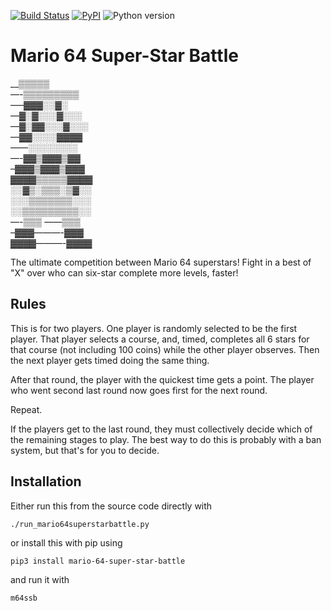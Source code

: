 [![Build Status](https://travis-ci.com/mwiens91/mario-64-super-star-battle.svg?branch=master)](https://travis-ci.com/mwiens91/mario-64-super-star-battle)
[![PyPI](https://img.shields.io/pypi/v/mario-64-super-star-battle.svg)](https://pypi.org/project/mario-64-super-star-battle/)
![Python version](https://img.shields.io/badge/python-3-blue.svg)

# Mario 64 Super-Star Battle

__▒▒▒▒▒  
—-▒▒▒▒▒▒▒▒▒  
—–▓▓▓░░▓░  
—▓░▓░░░▓░░░  
—▓░▓▓░░░▓░░░  
—▓▓░░░░▓▓▓▓  
——░░░░░░░░  
—-▓▓▒▓▓▓▒▓▓  
–▓▓▓▒▓▓▓▒▓▓▓  
▓▓▓▓▒▒▒▒▒▓▓▓▓  
░░▓▒░▒▒▒░▒▓░░  
░░░▒▒▒▒▒▒▒░░░  
░░▒▒▒▒▒▒▒▒▒░░  
—-▒▒▒ ——▒▒▒  
–▓▓▓———-▓▓▓  
▓▓▓▓———-▓▓▓▓  

The ultimate competition between Mario 64 superstars! Fight in a best
of "X" over who can six-star complete more levels, faster!

## Rules

This is for two players. One player is randomly selected to be the first
player. That player selects a course, and, timed, completes all 6 stars
for that course (not including 100 coins) while the other player
observes. Then the next player gets timed doing the same thing.

After that round, the player with the quickest time gets a point. The
player who went second last round now goes first for the next round.

Repeat.

If the players get to the last round, they must collectively decide
which of the remaining stages to play. The best way to do this is
probably with a ban system, but that's for you to decide.

## Installation

Either run this from the source code directly with

```
./run_mario64superstarbattle.py
```

or install this with pip using

```
pip3 install mario-64-super-star-battle
```

and run it with

```
m64ssb
```
